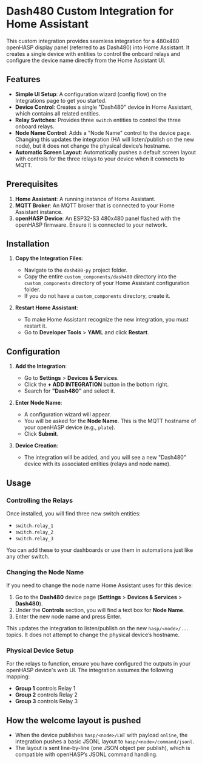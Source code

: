 # Dash480 Custom Integration for Home Assistant

This custom integration provides seamless integration for a 480x480 openHASP display panel (referred to as Dash480) into Home Assistant. It creates a single device with entities to control the onboard relays and configure the device name directly from the Home Assistant UI.

## Features

- **Simple UI Setup**: A configuration wizard (config flow) on the Integrations page to get you started.
- **Device Control**: Creates a single "Dash480" device in Home Assistant, which contains all related entities.
- **Relay Switches**: Provides three `switch` entities to control the three onboard relays.
- **Node Name Control**: Adds a "Node Name" control to the device page. Changing this updates the integration (HA will listen/publish on the new node), but it does not change the physical device’s hostname.
- **Automatic Screen Layout**: Automatically pushes a default screen layout with controls for the three relays to your device when it connects to MQTT.

## Prerequisites

1.  **Home Assistant**: A running instance of Home Assistant.
2.  **MQTT Broker**: An MQTT broker that is connected to your Home Assistant instance.
3.  **openHASP Device**: An ESP32-S3 480x480 panel flashed with the openHASP firmware. Ensure it is connected to your network.

## Installation

1.  **Copy the Integration Files**:
    -   Navigate to the `dash480-py` project folder.
    -   Copy the entire `custom_components/dash480` directory into the `custom_components` directory of your Home Assistant configuration folder.
    -   If you do not have a `custom_components` directory, create it.

2.  **Restart Home Assistant**:
    -   To make Home Assistant recognize the new integration, you must restart it.
    -   Go to **Developer Tools** > **YAML** and click **Restart**.

## Configuration

1.  **Add the Integration**:
    -   Go to **Settings** > **Devices & Services**.
    -   Click the **+ ADD INTEGRATION** button in the bottom right.
    -   Search for **"Dash480"** and select it.

2.  **Enter Node Name**:
    -   A configuration wizard will appear.
    -   You will be asked for the **Node Name**. This is the MQTT hostname of your openHASP device (e.g., `plate`).
    -   Click **Submit**.

3.  **Device Creation**:
    -   The integration will be added, and you will see a new "Dash480" device with its associated entities (relays and node name).

## Usage

### Controlling the Relays

Once installed, you will find three new switch entities:

-   `switch.relay_1`
-   `switch.relay_2`
-   `switch.relay_3`

You can add these to your dashboards or use them in automations just like any other switch.

### Changing the Node Name

If you need to change the node name Home Assistant uses for this device:

1.  Go to the **Dash480** device page (**Settings** > **Devices & Services** > **Dash480**).
2.  Under the **Controls** section, you will find a text box for **Node Name**.
3.  Enter the new node name and press Enter.

This updates the integration to listen/publish on the new `hasp/<node>/...` topics. It does not attempt to change the physical device’s hostname.

### Physical Device Setup

For the relays to function, ensure you have configured the outputs in your openHASP device's web UI. The integration assumes the following mapping:

-   **Group 1** controls Relay 1
-   **Group 2** controls Relay 2
-   **Group 3** controls Relay 3

## How the welcome layout is pushed

- When the device publishes `hasp/<node>/LWT` with payload `online`, the integration pushes a basic JSONL layout to `hasp/<node>/command/jsonl`.
- The layout is sent line-by-line (one JSON object per publish), which is compatible with openHASP’s JSONL command handling.

